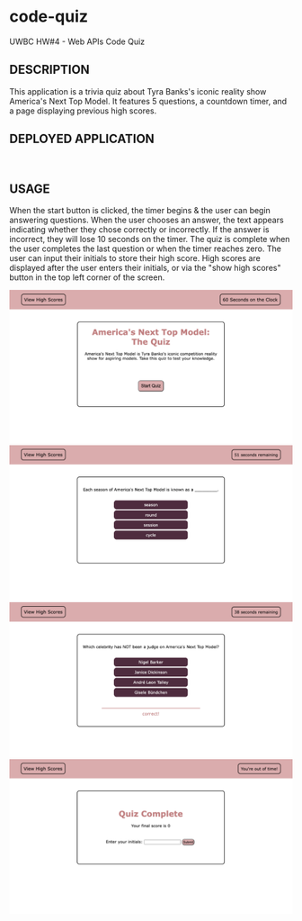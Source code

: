 # code-quiz
UWBC HW#4 - Web APIs Code Quiz

## DESCRIPTION
This application is a trivia quiz about Tyra Banks's iconic reality show America's Next Top Model. It features 5 questions, a countdown timer, and a page displaying previous high scores. 
<br>

## DEPLOYED APPLICATION

<br>

## USAGE
When the start button is clicked, the timer begins & the user can begin answering questions. When the user chooses an answer, the text appears indicating whether they chose correctly or incorrectly. If the answer is incorrect, they will lose 10 seconds on the timer. 
The quiz is complete when the user completes the last question or when the timer reaches zero. The user can input their initials to store their high score. High scores are displayed after the user enters their initials, or via the "show high scores" button in the top left corner of the screen. 
<br>

![start_page](/images/start_page.png)
![question_page](/images/question_page.png)
![answer_indicated](/images/answer_indicated.png)
![quiz_complete](/images/quiz_complete.png)
